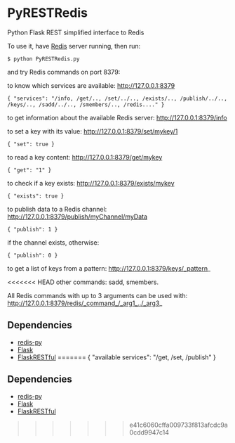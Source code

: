 PyRESTRedis
===========

Python Flask REST simplified interface to Redis

To use it, have [Redis](http://redis.io) server running, then run:

    $ python PyRESTRedis.py
    
and try Redis commands on port 8379:

to know which services are available: http://127.0.0.1:8379

    { "services": "/info, /get/.., /set/../.., /exists/.., /publish/../.., /keys/.., /sadd/../.., /smembers/.., /redis...." }
to get information about the available Redis server: http://127.0.0.1:8379/info

to set a key with its value: http://127.0.0.1:8379/set/mykey/1

    { "set": true }
to read a key content: http://127.0.0.1:8379/get/mykey

    { "get": "1" }
to check if a key exists: http://127.0.0.1:8379/exists/mykey

    { "exists": true }
to publish data to a Redis channel: http://127.0.0.1:8379/publish/myChannel/myData

    { "publish": 1 }

if the channel exists, otherwise:

    { "publish": 0 }

to get a list of keys from a pattern: http://127.0.0.1:8379/keys/_pattern_

<<<<<<< HEAD
other commands: sadd, smembers.

All Redis commands with up to 3 arguments can be used with: http://127.0.0.1:8379/redis/_command_/_arg1_../_arg3_  
    
## Dependencies
* [redis-py](http://github.com/andymccurdy/redis-py)
* [Flask](http://flask.pocoo.org)
* [FlaskRESTful](http://flask-restful.readthedocs.org)
=======
    {
    "available services": "/get, /set, /publish"
    }

## Dependencies
* [redis-py](http://github.com/andymccurdy/redis-py)
* [Flask](http://flask.pocoo.org)
* [FlaskRESTful](http://flask-restful.readthedocs.org)
>>>>>>> e41c6060cffa009733f813afcdc9a0cdd9947c14
